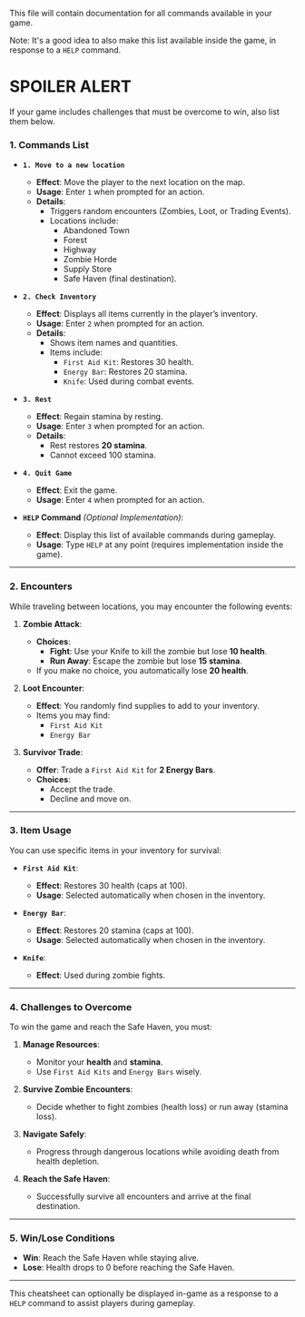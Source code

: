 This file will contain documentation for all commands available in your game.

Note:  It's a good idea to also make this list available inside the game, in response to a `HELP` command.


# SPOILER ALERT

If your game includes challenges that must be overcome to win, also list them below.


### **1. Commands List**

- **`1. Move to a new location`**
  - **Effect**: Move the player to the next location on the map.
  - **Usage**: Enter `1` when prompted for an action.
  - **Details**:
    - Triggers random encounters (Zombies, Loot, or Trading Events).
    - Locations include:
      - Abandoned Town
      - Forest
      - Highway
      - Zombie Horde
      - Supply Store
      - Safe Haven (final destination).

- **`2. Check Inventory`**
  - **Effect**: Displays all items currently in the player’s inventory.
  - **Usage**: Enter `2` when prompted for an action.
  - **Details**:
    - Shows item names and quantities.
    - Items include:
      - `First Aid Kit`: Restores 30 health.
      - `Energy Bar`: Restores 20 stamina.
      - `Knife`: Used during combat events.

- **`3. Rest`**
  - **Effect**: Regain stamina by resting.
  - **Usage**: Enter `3` when prompted for an action.
  - **Details**:
    - Rest restores **20 stamina**.
    - Cannot exceed 100 stamina.

- **`4. Quit Game`**
  - **Effect**: Exit the game.
  - **Usage**: Enter `4` when prompted for an action.

- **`HELP` Command** *(Optional Implementation)*:
  - **Effect**: Display this list of available commands during gameplay.
  - **Usage**: Type `HELP` at any point (requires implementation inside the game).

---

### **2. Encounters**

While traveling between locations, you may encounter the following events:

1. **Zombie Attack**:
   - **Choices**:
     - **Fight**: Use your Knife to kill the zombie but lose **10 health**.
     - **Run Away**: Escape the zombie but lose **15 stamina**.
   - If you make no choice, you automatically lose **20 health**.

2. **Loot Encounter**:
   - **Effect**: You randomly find supplies to add to your inventory.
   - Items you may find:
     - `First Aid Kit`
     - `Energy Bar`

3. **Survivor Trade**:
   - **Offer**: Trade a `First Aid Kit` for **2 Energy Bars**.
   - **Choices**:
     - Accept the trade.
     - Decline and move on.

---

### **3. Item Usage**

You can use specific items in your inventory for survival:

- **`First Aid Kit`**:
  - **Effect**: Restores 30 health (caps at 100).
  - **Usage**: Selected automatically when chosen in the inventory.

- **`Energy Bar`**:
  - **Effect**: Restores 20 stamina (caps at 100).
  - **Usage**: Selected automatically when chosen in the inventory.

- **`Knife`**:
  - **Effect**: Used during zombie fights.

---

### **4. Challenges to Overcome**

To win the game and reach the Safe Haven, you must:

1. **Manage Resources**:
   - Monitor your **health** and **stamina**.
   - Use `First Aid Kits` and `Energy Bars` wisely.

2. **Survive Zombie Encounters**:
   - Decide whether to fight zombies (health loss) or run away (stamina loss).

3. **Navigate Safely**:
   - Progress through dangerous locations while avoiding death from health depletion.

4. **Reach the Safe Haven**:
   - Successfully survive all encounters and arrive at the final destination.

---

### **5. Win/Lose Conditions**

- **Win**: Reach the Safe Haven while staying alive.
- **Lose**: Health drops to 0 before reaching the Safe Haven.

---

This cheatsheet can optionally be displayed in-game as a response to a `HELP` command to assist players during gameplay.